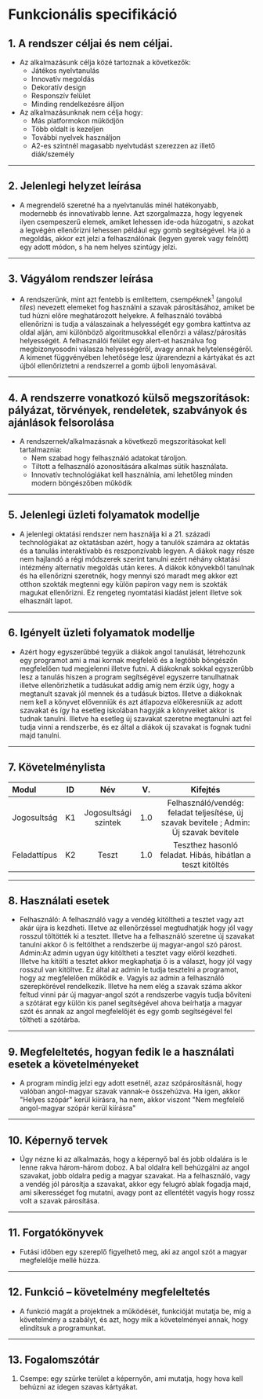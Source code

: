 # **Funkcionális specifikáció**
## 1. A rendszer céljai és nem céljai.
* Az alkalmazásunk célja közé tartoznak a következők:
    * Játékos nyelvtanulás
    * Innovatív megoldás
    * Dekoratív design
    * Responszív felület
    * Minding rendelkezésre álljon
* Az alkalmazásunknak nem célja hogy:
    * Más platformokon müködjön
    * Több oldalt is kezeljen
    * További nyelvek használjon
    * A2-es szintnél magasabb nyelvtudást szerezzen az illető diák/személy
---
## 2. Jelenlegi helyzet leírása
* A megrendelő szeretné ha a nyelvtanulás minél hatékonyabb, modernebb és innovatívabb lenne. Azt szorgalmazza, hogy legyenek ilyen csempeszerű elemek, amiket lehessen ide-oda húzogatni, s azokat a legvégén ellenőrizni lehessen például egy gomb segítségével. Ha jó a megoldás, akkor ezt jelzi a felhasználónak (legyen gyerek vagy felnőtt) egy adott módon, s ha nem helyes szintúgy jelzi. 
---
## 3. Vágyálom rendszer leírása
* A rendszerünk, mint azt fentebb is említettem, csempéknek<sup>1</sup> (angolul *tiles*) nevezett elemeket fog használni a szavak párosításához, amiket be tud húzni előre meghatározott helyekre. A felhasználó továbbá ellenőrizni is tudja a válaszainak a helyességét egy gombra kattintva az oldal alján, ami különböző algoritmusokkal ellenőrzi a válasz/párosítás helyességét. A felhasználói felület egy alert-et használva fog megbizonyosodni válasza helyességéről, avagy annak helytelenségéről. A kimenet függvényében lehetősége lesz újrarendezni a kártyákat és azt újból ellenőriztetni a rendszerrel a gomb újboli lenyomásával.
---
## 4. A rendszerre vonatkozó külső megszorítások: pályázat, törvények, rendeletek, szabványok és ajánlások felsorolása
* A rendszernek/alkalmazásnak a következő megszorításokat kell tartalmaznia:
    * Nem szabad hogy felhasználó adatokat tároljon.
    * Tiltott a felhasználó azonosítására alkalmas sütik használata.
    * Innovatív technológiákat kell használnia, ami lehetőleg minden modern böngészőben működik
---
## 5. Jelenlegi üzleti folyamatok modellje
* A jelenlegi oktatási rendszer nem használja ki a 21. századi technológiákat az oktatásban azért, hogy a tanulók számára az oktatás és a tanulás interaktívabb és reszponzívabb legyen. A diákok nagy része nem hajlandó a régi módszerek szerint tanulni ezért néhány oktatási intézmény alternatív megoldás után keres. A diákok könyvekből tanulnak és ha ellenőrizni szeretnék, hogy mennyi szó maradt meg akkor ezt otthon szokták megtenni egy külön papíron vagy nem is szokták magukat ellenőrizni. Ez rengeteg nyomtatási kiadást jelent illetve sok elhasznált lapot.
---
## 6. Igényelt üzleti folyamatok modellje
* Azért hogy egyszerűbbé tegyük a diákok angol tanulását, létrehozunk egy programot ami a mai kornak megfelelő és a legtöbb böngészőn megfelelően tud megjelenni illetve futni. A diákoknak sokkal egyszerűbb lesz a tanulás hiszen a program segítségével egyszerre tanulhatnak illetve ellenőrizhetik a tudásukat addig amíg nem érzik úgy, hogy a megtanult szavak jól mennek és a tudásuk biztos. Illetve a diákoknak nem kell a könyvet elővenniük és azt átlapozva előkeresniük az adott szavakat és így ha esetleg iskolában hagyják a könyveiket akkor is tudnak tanulni. Illetve ha esetleg új szavakat szeretne megtanulni azt fel tudja vinni a rendszerbe, és ez által a diákok új szavakat is fognak tudni majd tanulni.
---
## 7. Követelménylista
|    Modul    |      ID     |           Név          |   V.   |                                                 Kifejtés                                                      |
| :---        |    :----:   |          :---:         | :---:  |                                                  :---:                                                        |
| Jogosultság |      K1     | Jogosultsági szintek   |  1.0   |                     Felhasználó/vendég: feladat teljesítése, új szavak bevitele ; Admin: Új szavak bevitele                       |
| Feladattípus|      K2     |          Teszt         |  1.0   |                         Teszthez hasonló feladat. Hibás, hibátlan a teszt kitöltés                            |

---
## 8. Használati esetek
* Felhasználó: A felhasználó vagy a vendég kitöltheti a tesztet vagy azt akár újra is kezdheti. Illetve az ellenőrzéssel megtudhatják hogy jól vagy rosszul töltötték ki a tesztet. Illetve ha a felhasználó szeretne új szavakat tanulni akkor ő is feltölthet a rendszerbe új magyar-angol szó párost. 
Admin:Az admin ugyan úgy kitöltheti a tesztet vagy előröl kezdheti. Illetve ha kitölti a tesztet akkor megkaphatja ő is a választ, hogy jól vagy rosszul van kitöltve. Ez által az admin le tudja tesztelni a programot, hogy az megfelelően működik e. Vagyis az admin a felhasználó szerepkörével rendelkezik. Illetve ha nem elég a szavak száma akkor feltud vinni pár új magyar-angol szót a rendszerbe vagyis tudja bővíteni a szótárat egy külön kis panel segítségével ahova beírhatja a magyar szót és annak az angol megfelelőjét és egy gomb segítségével fel töltheti a szótárba.
---
## 9. Megfeleltetés, hogyan fedik le a használati esetek a követelményeket
* A program mindig jelzi egy adott esetnél, azaz szópárosításnál, hogy valóban angol-magyar szavak vannak-e összehúzva. Ha igen, akkor "Helyes szópár" kerül kiírásra, ha nem, akkor viszont "Nem megfelelő angol-magyar szópár kerül kiírásra"
---
## 10. Képernyő tervek
* Úgy nézne ki az alkalmazás, hogy a képernyő bal és jobb oldalára is le lenne rakva három-három doboz. A bal oldalra kell behúzgálni az angol szavakat, jobb oldalra pedig a magyar szavakat. Ha a felhasználó, vagy a vendég jól párosítja a szavakat, akkor egy felugró ablak fogadja majd, ami sikerességet fog mutatni, avagy pont az ellentétét vagyis hogy rossz volt a szavak párosítása.  
---
## 11. Forgatókönyvek
* Futási időben egy szereplő figyelhető meg, aki az angol szót a magyar megfelelője mellé húzza.
---
## 12. Funkció – követelmény megfeleltetés
* A funkció magát a projektnek a működését, funkcióját mutatja be, míg a követelmény a szabályt, és azt, hogy mik a követelményei annak, hogy elindítsuk a programunkat.
---
## 13. Fogalomszótár
1. Csempe: egy szürke terület a képernyőn, ami mutatja, hogy hova kell behúzni az idegen szavas kártyákat.